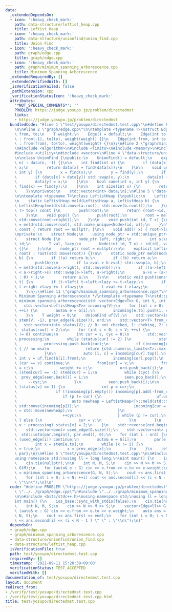 ```yaml
---
data:
  _extendedDependsOn:
  - icon: ':heavy_check_mark:'
    path: data-structure/leftist_heap.cpp
    title: Leftist Heap
  - icon: ':heavy_check_mark:'
    path: data-structure/unionfind/union_find.cpp
    title: Union Find
  - icon: ':heavy_check_mark:'
    path: graph/edge.cpp
    title: graph/edge.cpp
  - icon: ':heavy_check_mark:'
    path: graph/minimum_spanning_arborescence.cpp
    title: Minimum Spanning Arborescence
  _extendedRequiredBy: []
  _extendedVerifiedWith: []
  _isVerificationFailed: false
  _pathExtension: cpp
  _verificationStatusIcon: ':heavy_check_mark:'
  attributes:
    '*NOT_SPECIAL_COMMENTS*': ''
    PROBLEM: https://judge.yosupo.jp/problem/directedmst
    links:
    - https://judge.yosupo.jp/problem/directedmst
  bundledCode: "#line 1 \"test/yosupo/directedmst.test.cpp\"\n#define PROBLEM \"https://judge.yosupo.jp/problem/directedmst\"\
    \n\n#line 2 \"graph/edge.cpp\"\n\ntemplate <typename T>\nstruct Edge {\n    int\
    \ from, to;\n    T weight;\n    Edge() = default;\n    Edge(int to, T weight)\
    \ : from(-1), to(to), weight(weight) {}\n    Edge(int from, int to, T weight)\
    \ : from(from), to(to), weight(weight) {}\n};\n#line 2 \"graph/minimum_spanning_arborescence.cpp\"\
    \n#include <algorithm>\n#include <limits>\n#include <memory>\n#include <numeric>\n\
    #include <utility>\n#include <vector>\n#line 4 \"data-structure/unionfind/union_find.cpp\"\
    \n\nclass UnionFind {\npublic:\n    UnionFind() = default;\n    explicit UnionFind(int\
    \ n) : data(n, -1) {}\n\n    int find(int x) {\n        if (data[x] < 0) return\
    \ x;\n        return data[x] = find(data[x]);\n    }\n\n    void unite(int x,\
    \ int y) {\n        x = find(x);\n        y = find(y);\n        if (x == y) return;\n\
    \        if (data[x] > data[y]) std::swap(x, y);\n        data[x] += data[y];\n\
    \        data[y] = x;\n    }\n\n    bool same(int x, int y) {\n        return\
    \ find(x) == find(y);\n    }\n\n    int size(int x) {\n        return -data[find(x)];\n\
    \    }\n\nprivate:\n    std::vector<int> data;\n};\n#line 5 \"data-structure/leftist_heap.cpp\"\
    \n\ntemplate <typename T>\nclass LeftistHeap {\npublic:\n    LeftistHeap() = default;\n\
    \n    static LeftistHeap meld(LeftistHeap a, LeftistHeap b) {\n        return\
    \ LeftistHeap(meld(std::move(a.root), std::move(b.root)));\n    }\n\n    std::pair<int,\
    \ T> top() const {\n        push(root);\n        return {root->id, root->val};\n\
    \    }\n\n    void pop() {\n        push(root);\n        root = meld(std::move(root->left),\
    \ std::move(root->right));\n    }\n\n    void push(int id, T x) {\n        root\
    \ = meld(std::move(root), std::make_unique<Node>(id, x));\n    }\n\n    bool empty()\
    \ const { return root == nullptr; }\n\n    void add(T x) { root->lazy += x; }\n\
    \nprivate:\n    struct Node;\n    using node_ptr = std::unique_ptr<Node>;\n\n\
    \    struct Node {\n        node_ptr left, right;\n        int s;\n        int\
    \ id;\n        T val, lazy;\n        Node(int id, T x) : id(id), val(x), lazy(0)\
    \ {}\n    };\n\n    node_ptr root = nullptr;\n\n    explicit LeftistHeap(node_ptr\
    \ root) : root(std::move(root)) {}\n\n    static node_ptr meld(node_ptr a, node_ptr\
    \ b) {\n        if (!a) return b;\n        if (!b) return a;\n        push(a);\n\
    \        push(b);\n        if (a->val > b->val) std::swap(a, b);\n        a->right\
    \ = meld(std::move(a->right), std::move(b));\n        if (!a->left || a->left->s\
    \ < a->right->s) std::swap(a->left, a->right);\n        a->s = (a->right ? a->right->s\
    \ : 0) + 1;\n        return a;\n    }\n\n    static void push(const node_ptr&\
    \ t) {\n        if (t->left) t->left->lazy += t->lazy;\n        if (t->right)\
    \ t->right->lazy += t->lazy;\n        t->val += t->lazy;\n        t->lazy = 0;\n\
    \    }\n};\n#line 11 \"graph/minimum_spanning_arborescence.cpp\"\n\n/*\n * @brief\
    \ Minimum Spanning Arborescence\n */\ntemplate <typename T>\nstd::pair<T, std::vector<int>>\
    \ minimum_spanning_arborescence(std::vector<Edge<T>> G, int V, int root) {\n \
    \   std::vector<LeftistHeap<T>> incoming(V);\n    for (int i = 0; i < (int) G.size();\
    \ ++i) {\n        auto& e = G[i];\n        incoming[e.to].push(i, e.weight);\n\
    \    }\n    T weight = 0;\n    UnionFind uf(V);\n    std::vector<int> from(V),\
    \ stem(V, -1), prev_edge(G.size()), ord;\n    std::vector<T> from_cost(V);\n \
    \   std::vector<int> status(V); // 0: not checked, 1: cheking, 2: checked\n  \
    \  status[root] = 2;\n\n    for (int s = 0; s < V; ++s) {\n        if (status[s]\
    \ != 0) continue;\n        int cur = s, cyc = 0;\n        std::vector<int> seen,\
    \ processing;\n        while (status[cur] != 2) {\n            status[cur] = 1;\n\
    \            processing.push_back(cur);\n            if (incoming[cur].empty())\
    \ { // no msa\n                return {std::numeric_limits<T>::max(), std::vector<int>()};\n\
    \            }\n\n            auto [i, c] = incoming[cur].top();\n           \
    \ int v = uf.find(G[i].from);\n            incoming[cur].pop();\n            if\
    \ (cur == v) continue;\n            from[cur] = v;\n            from_cost[cur]\
    \ = c;\n            weight += c;\n            ord.push_back(i);\n            if\
    \ (stem[cur] == -1) stem[cur] = i;\n            while (cyc) {\n              \
    \  prev_edge[seen.back()] = i;\n                seen.pop_back();\n           \
    \     --cyc;\n            }\n            seen.push_back(i);\n\n            if\
    \ (status[v] == 1) {\n                int p = cur;\n                do {\n   \
    \                 if (!incoming[p].empty()) incoming[p].add(-from_cost[p]);\n\
    \                    if (p != cur) {\n                        uf.unite(p, cur);\n\
    \                        auto newheap = LeftistHeap<T>::meld(std::move(incoming[cur]),\
    \ std::move(incoming[p]));\n                        incoming[cur = uf.find(cur)]\
    \ = std::move(newheap);\n                    }\n                    p = uf.find(from[p]);\n\
    \                    ++cyc;\n                } while (p != cur);\n           \
    \ } else {\n                cur = v;\n            }\n        }\n        for (int\
    \ v : processing) status[v] = 2;\n    }\n    std::reverse(ord.begin(), ord.end());\n\
    \    std::vector<bool> used_edge(G.size());\n    std::vector<int> par(V);\n  \
    \  std::iota(par.begin(), par.end(), 0);\n    for (int i : ord) {\n        if\
    \ (used_edge[i]) continue;\n        auto& e = G[i];\n        par[e.to] = e.from;\n\
    \        int x = stem[e.to];\n        while (x != i) {\n            used_edge[x]\
    \ = true;\n            x = prev_edge[x];\n        }\n    }\n    return {weight,\
    \ par};\n}\n#line 5 \"test/yosupo/directedmst.test.cpp\"\n\n#include <bits/stdc++.h>\n\
    using namespace std;\nusing ll = long long;\n\nint main() {\n    ios_base::sync_with_stdio(false);\n\
    \    cin.tie(nullptr);\n\n    int N, M, S;\n    cin >> N >> M >> S;\n    vector<Edge<ll>>\
    \ G(M);\n    for (auto& e : G) cin >> e.from >> e.to >> e.weight;\n    auto ans\
    \ = minimum_spanning_arborescence(G, N, S);\n    cout << ans.first << endl;\n\
    \    for (int i = 0; i < N; ++i) cout << ans.second[i] << (i < N - 1 ? \" \" :\
    \ \"\\n\");\n}\n"
  code: "#define PROBLEM \"https://judge.yosupo.jp/problem/directedmst\"\n\n#include\
    \ \"../../graph/edge.cpp\"\n#include \"../../graph/minimum_spanning_arborescence.cpp\"\
    \n\n#include <bits/stdc++.h>\nusing namespace std;\nusing ll = long long;\n\n\
    int main() {\n    ios_base::sync_with_stdio(false);\n    cin.tie(nullptr);\n\n\
    \    int N, M, S;\n    cin >> N >> M >> S;\n    vector<Edge<ll>> G(M);\n    for\
    \ (auto& e : G) cin >> e.from >> e.to >> e.weight;\n    auto ans = minimum_spanning_arborescence(G,\
    \ N, S);\n    cout << ans.first << endl;\n    for (int i = 0; i < N; ++i) cout\
    \ << ans.second[i] << (i < N - 1 ? \" \" : \"\\n\");\n}"
  dependsOn:
  - graph/edge.cpp
  - graph/minimum_spanning_arborescence.cpp
  - data-structure/unionfind/union_find.cpp
  - data-structure/leftist_heap.cpp
  isVerificationFile: true
  path: test/yosupo/directedmst.test.cpp
  requiredBy: []
  timestamp: '2021-09-11 15:28:38+09:00'
  verificationStatus: TEST_ACCEPTED
  verifiedWith: []
documentation_of: test/yosupo/directedmst.test.cpp
layout: document
redirect_from:
- /verify/test/yosupo/directedmst.test.cpp
- /verify/test/yosupo/directedmst.test.cpp.html
title: test/yosupo/directedmst.test.cpp
---
```


